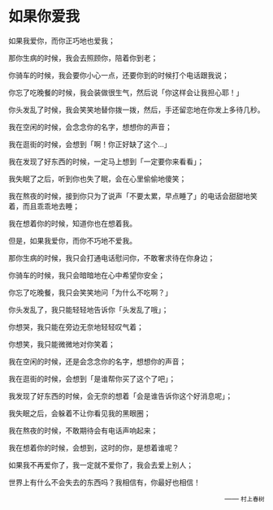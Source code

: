 # 如果你爱我

如果我爱你，而你正巧地也爱我；

那你生病的时候，我会去照顾你，陪着你到老；

你骑车的时候，我会要你小心一点，还要你到的时候打个电话跟我说；

你忘了吃晚餐的时候，我会装做很生气，然后说「你这样会让我担心耶！」

你头发乱了时候，我会笑笑地替你拨一拨，然后，手还留恋地在你发上多待几秒。

我在空闲的时候，会念念你的名字，想想你的声音；

我在逛街的时候，会想到「啊！你正好缺了这个...」

我在发现了好东西的时候，一定马上想到「一定要你来看看」；

我失眠了之后，听到你也失了眠，会在心里偷偷地傻笑；

我在熬夜的时候，接到你只为了说声「不要太累，早点睡了」的电话会甜甜地笑着，而且乖乖地去睡；

我在想着你的时候，知道你也在想着我。

但是，如果我爱你，而你不巧地不爱我。

那你生病的时候，我只会打通电话慰问你，不敢奢求待在你身边；

你骑车的时候，我只会暗暗地在心中希望你安全；

你忘了吃晚餐，我只会笑笑地问「为什么不吃啊？」

你头发乱了，我只能轻轻地告诉你「头发乱了哦」；

你想哭，我只能在旁边无奈地轻轻叹气着；

你想笑，我只能微微地对你笑着；

我在空闲的时候，还是会念念你的名字，想想你的声音；

我在逛街的时候，会想到「是谁帮你买了这个了吧」；

我发现了好东西的时候，会无奈的想着「会是谁告诉你这个好消息呢」；

我失眠之后，会躲着不让你看见我的黑眼圈；

我在熬夜的时候，不敢期待会有电话声响起来；

我在想着你的时候，会想到，这时的你，是想着谁呢？

如果我不再爱你了，我一定就不爱你了，我会去爱上别人；

世界上有什么不会失去的东西吗？我相信有，你最好也相信！



<p style="text-align: right">—— <small>村上春树</small></p>